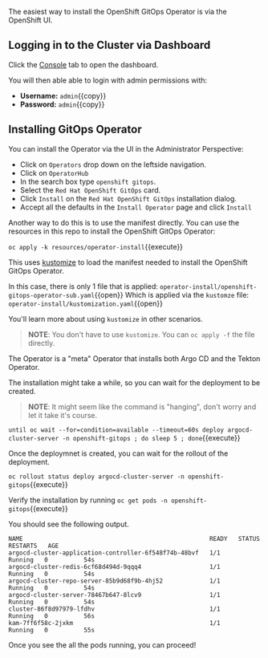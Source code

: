 The easiest way to install the OpenShift GitOps Operator is via the
OpenShift UI.


## Logging in to the Cluster via Dashboard

Click the [Console](https://console-openshift-console-[[HOST_SUBDOMAIN]]-443-[[KATACODA_HOST]].environments.katacoda.com) tab to open the dashboard. 

You will then able able to login with admin permissions with:

* **Username:** ``admin``{{copy}}
* **Password:** ``admin``{{copy}}

## Installing GitOps Operator

You can install the Operator via the UI in the Administrator Perspective:

* Click on `Operators` drop down on the leftside navigation.
* Click on `OperatorHub`
* In the search box type `openshift gitops`.
* Select the `Red Hat OpenShift GitOps` card.
* Click `Install` on the `Red Hat OpenShift GitOps` installation dialog.
* Accept all the defaults in the `Install Operator` page and click `Install`

Another way to do this is to use the manifest directly. You can use the
resources in this repo to install the OpenShift GitOps Operator:

`oc apply -k resources/operator-install`{{execute}}

This uses [kustomize](https://kustomize.io/) to load the manifest needed to install the OpenShift GitOps Operator.

In this case, there is only 1 file that is applied: `operator-install/openshift-gitops-operator-sub.yaml`{{open}}
Which is applied via the `kustomze` file: `operator-install/kustomization.yaml`{{open}}

You'll learn more about using `kustomize` in other scenarios. 

>  **NOTE**: You don't have to use `kustomize`. You can `oc apply -f` the file directly.

The Operator is a "meta" Operator that installs both Argo CD and
the Tekton Operator.

The installation might take a while, so you can wait for the
deployment to be created.

> **NOTE**: It might seem like the command is "hanging", don't worry and let it take it's course.

`until oc wait --for=condition=available --timeout=60s deploy argocd-cluster-server -n openshift-gitops ; do sleep 5 ; done`{{execute}}

Once the deploymnet is created, you can wait for the rollout
of the deployment.

`oc rollout status deploy argocd-cluster-server -n openshift-gitops`{{execute}}

Verify the installation by running `oc get pods -n openshift-gitops`{{execute}}

You should see the following output.

```shell
NAME                                                    READY   STATUS    RESTARTS   AGE
argocd-cluster-application-controller-6f548f74b-48bvf   1/1     Running   0          54s
argocd-cluster-redis-6cf68d494d-9qqq4                   1/1     Running   0          54s
argocd-cluster-repo-server-85b9d68f9b-4hj52             1/1     Running   0          54s
argocd-cluster-server-78467b647-8lcv9                   1/1     Running   0          54s
cluster-86f8d97979-lfdhv                                1/1     Running   0          56s
kam-7ff6f58c-2jxkm                                      1/1     Running   0          55s
```

Once you see the all the pods running, you can proceed!
